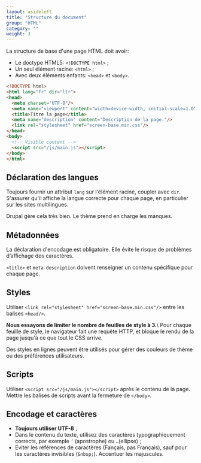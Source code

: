 ```yaml
---
layout: asideleft
title: "Structure du document"
group: "HTML"
category: ""
weight: 3
---
```


La structure de base d'une page HTML doit avoir:

* Le doctype HTML5: `<!DOCTYPE html>` ;
* Un seul élément racine: `<html>` ;
* Avec deux éléments enfants: `<head>` et `<body>`.

```html
<!DOCTYPE html>
<html lang="fr" dir="ltr">
<head>
  <meta charset="UTF-8"/>
  <meta name="viewport" content="width=device-width, initial-scale=1.0"/>
  <title>Titre la page</title>
  <meta name="description" content="Description de la page."/>
  <link rel="stylesheet" href="screen-base.min.css"/>
</head>
<body>
  <!-- Visible content -->
  <script src="/js/main.js"></script>
</body>
</html>
```

## Déclaration des langues

Toujours fournir un attribut `lang` sur l'élément racine, coupler avec `dir`. S'assurer qu'il affiche la langue correcte pour chaque page, en particulier sur les sites multilingues.

Drupal gère cela très bien. Le thème prend en charge les manques.

## Métadonnées

La déclaration d'encodage est obligatoire. Elle évite le risque de problèmes d’affichage des caractères.

`<title>` et `meta-description` doivent renseigner un contenu spécifique pour chaque page.

## Styles

Utiliser `<link rel="stylesheet" href="screen-base.min.css"/>` entre les balises `<head/>`.

**Nous essayons de limiter le nombre de feuilles de style à 3.**\\
Pour chaque feuille de style, le navigateur fait une requête HTTP, et bloque le rendu de la page jusqu'à ce que tout le CSS arrive.

Des styles en lignes peuvent être utilisés pour gérer des couleurs de thème ou des préférences utilisateurs.

## Scripts

Utiliser `<script src="/js/main.js"></script>` après le contenu de la page. Mettre les balises de scripts avant la fermeture de `</body>`.

## Encodage et caractères

* **Toujours utiliser UTF-8** ;
* Dans le contenu du texte, utilisez des caractères typographiquement corrects, par exemple `’` (apostrophe) ou `…`(ellipse) ;
* Éviter les références de caractères (Fançais, pas Fran&#231;ais), sauf pour les caractères invisibles (`&nbsp;`). Accentuer les majuscules.
